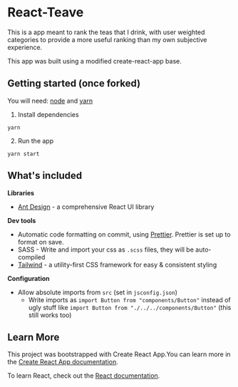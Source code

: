 # React-Teave

This is a app meant to rank the teas that I drink, with user weighted categories to provide a more useful ranking than my own subjective experience.

This app was built using a modified create-react-app base.

## Getting started (once forked)

You will need: [node](https://nodejs.org/en/) and [yarn](https://classic.yarnpkg.com/en/docs/install)

1. Install dependencies

`yarn`

2. Run the app

`yarn start`

## What's included

**Libraries**

- [Ant Design](https://ant.design/) - a comprehensive React UI library

**Dev tools**

- Automatic code formatting on commit, using [Prettier](https://prettier.io/). Prettier is set up to format on save.
- SASS - Write and import your css as `.scss` files, they will be auto-compiled
- [Tailwind](https://tailwindcss.com/docs/utility-first) - a utility-first CSS framework for easy & consistent styling

**Configuration**

- Allow absolute imports from `src` (set in `jsconfig.json`)
  - Write imports as `import Button from "components/Button"` instead of ugly stuff like `import Button from "./../../components/Button"` (this still works too)

## Learn More

This project was bootstrapped with Create React App.You can learn more in the [Create React App documentation](https://facebook.github.io/create-react-app/docs/getting-started).

To learn React, check out the [React documentation](https://reactjs.org/).
